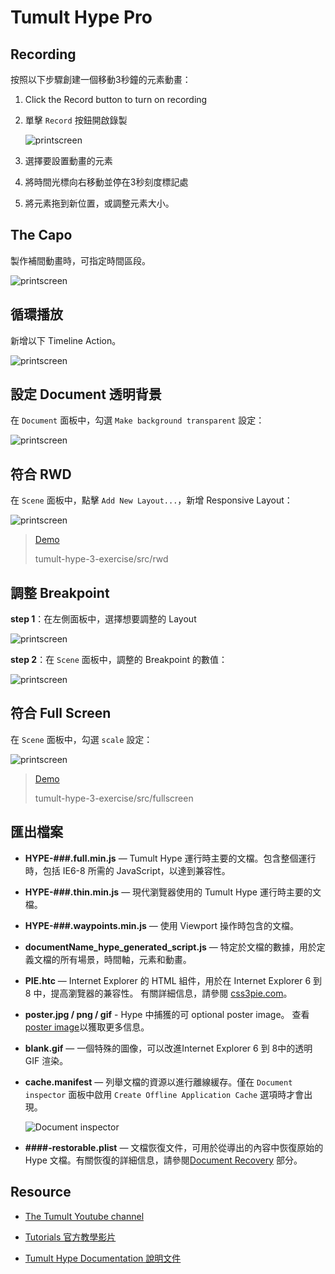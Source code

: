 # Tumult Hype Pro



## Recording

按照以下步驟創建一個移動3秒鐘的元素動畫：

1. Click the Record button to turn on recording
2. 單擊 `Record` 按鈕開啟錄製
   
   ![printscreen](images/7.png)

3. 選擇要設置動畫的元素
4. 將時間光標向右移動並停在3秒刻度標記處
5. 將元素拖到新位置，或調整元素大小。



## The Capo

製作補間動畫時，可指定時間區段。

![printscreen](images/8.png)



## 循環播放

新增以下 Timeline Action。

![printscreen](images/9.png)



## 設定 Document 透明背景

在 `Document` 面板中，勾選 `Make background transparent` 設定：

![printscreen](images/2.png)



## 符合 RWD

在 `Scene` 面板中，點擊 `Add New Layout...`，新增 Responsive Layout：

![printscreen](images/4.png)

> [Demo](./src/rwd/rwd.html)
>
> tumult-hype-3-exercise/src/rwd



## 調整 Breakpoint

**step 1**：在左側面板中，選擇想要調整的 Layout

![printscreen](images/5.png)

**step 2**：在 `Scene` 面板中，調整的 Breakpoint 的數值：

![printscreen](images/6.png)



## 符合 Full Screen

在 `Scene` 面板中，勾選 `scale` 設定：

![printscreen](images/3.png)

> [Demo](./src/fullscreen/fullscreen.html)
> 
> tumult-hype-3-exercise/src/fullscreen



## 匯出檔案

- **HYPE-###.full.min.js** — Tumult Hype 運行時主要的文檔。包含整個運行時，包括 IE6-8 所需的 JavaScript，以達到兼容性。

- **HYPE-###.thin.min.js** — 現代瀏覽器使用的 Tumult Hype 運行時主要的文檔。

- **HYPE-###.waypoints.min.js** — 使用 Viewport 操作時包含的文檔。

- **documentName_hype_generated_script.js** — 特定於文檔的數據，用於定義文檔的所有場景，時間軸，元素和動畫。

- **PIE.htc** — Internet Explorer 的 HTML 組件，用於在 Internet Explorer 6 到 8 中，提高瀏覽器的兼容性。 有關詳細信息，請參閱 [css3pie.com](http://css3pie.com/)。

- **poster.jpg / png / gif** - Hype 中捕獲的可 optional poster image。 查看 [poster image](https://tumult.com/hype/documentation/#poster-images)以獲取更多信息。

- **blank.gif** — 一個特殊的圖像，可以改進Internet Explorer 6 到 8中的透明 GIF 渲染。

- **cache.manifest** — 列舉文檔的資源以進行離線緩存。僅在 `Document inspector` 面板中啟用 `Create Offline Application Cache` 選項時才會出現。

    ![Document inspector](images/1.png)

- **####-restorable.plist** — 文檔恢復文件，可用於從導出的內容中恢復原始的 Hype 文檔。有關恢復的詳細信息，請參閱[Document Recovery](https://tumult.com/hype/documentation/#document-recovery) 部分。




## Resource

- [The Tumult Youtube channel](https://www.youtube.com/user/TumultHype/videos)

- [Tutorials 官方教學影片](https://tumult.com/hype/tutorials/)

- [Tumult Hype Documentation 說明文件](https://tumult.com/hype/documentation/)
